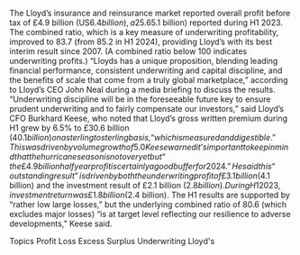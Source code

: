 The Lloyd’s insurance and reinsurance market reported overall profit before tax of £4.9 billion (US$6.4 billion), a 25.6% increase from the £3.9 billion (US$5.1 billion) reported during H1 2023.
The combined ratio, which is a key measure of underwriting profitability, improved to 83.7 (from 85.2 in H1 2024), providing Lloyd’s with its best interim result since 2007. (A combined ratio below 100 indicates underwriting profits.)
“Lloyds has a unique proposition, blending leading financial performance, consistent underwriting and capital discipline, and the benefits of scale that come from a truly global marketplace,” according to Lloyd’s CEO John Neal during a media briefing to discuss the results.
“Underwriting discipline will be in the foreseeable future key to ensure prudent underwriting and to fairly compensate our investors,” said Lloyd’s CFO Burkhard Keese, who noted that Lloyd’s gross written premium during H1 grew by 6.5% to £30.6 billion ($40.1 billion) on a sterling to sterling basis, “which is measured and digestible.” This was driven by volume growth of 5.0% and price increases of 1.5%.
Keese warned it’s important to keep in mind that the hurricane season is not over yet but “the £4.9 billion half year profit is certainly a good buffer for 2024.”
He said this “outstanding result” is driven by both the underwriting profit of £3.1 billion ($4.1 billion) and the investment result of £2.1 billion ($2.8 billion). During H1 2023, investment return was £1.8 billion ($2.4 billion).
The H1 results are supported by “rather low large losses,” but the underlying combined ratio of 80.6 (which excludes major losses) “is at target level reflecting our resilience to adverse developments,” Keese said.

Topics
Profit Loss
Excess Surplus
Underwriting
Lloyd's
